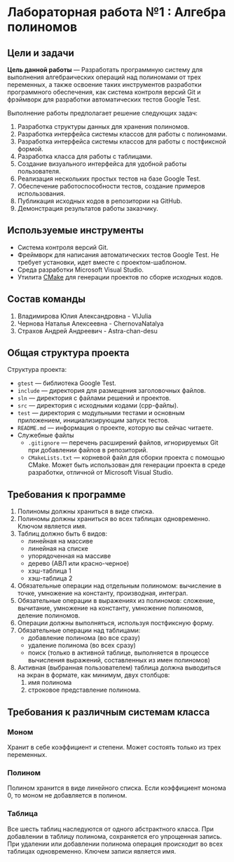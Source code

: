 # Лабораторная работа №1 : Алгебра полиномов

## Цели и задачи

__Цель данной работы__  — Разработать программную систему для выполнения алгебраических операций над полиномами от трех переменных, а также освоение таких инструментов разработки программного обеспечения, как система контроля версий Git и фрэймворк для
разработки автоматических тестов Google Test.

Выполнение работы предполагает решение следующих задач:

  1. Разработка структуры данных для хранения полиномов.
  2. Разработка интерфейса системы классов для работы с полиномами.
  3. Разработка интерфейса системы классов для работы с постфиксной формой.
  4. Разработка класса для работы с таблицами.
  5. Создание визуального интерфейса для удобной работы пользователя.
  6. Реализация нескольких простых тестов на базе Google Test.
  7. Обеспечение работоспособности тестов, создание примеров использования.
  8. Публикация исходных кодов в репозитории на GitHub.
  9. Демонстрация результатов работы заказчику.

## Используемые инструменты

  - Система контроля версий Git.
  - Фреймворк для написания автоматических тестов Google Test. Не
    требует установки, идет вместе с проектом-шаблоном.
  - Среда разработки Microsoft Visual Studio.
  - Утилита [CMake](http://www.cmake.org) для генерации проектов по
    сборке исходных кодов. 
	
## Состав команды

  1. Владимирова Юлия Александровна - VlJulia
  2. Чернова Наталья Алексеевна - ChernovaNatalya
  3. Страхов Андрей Андреевич - Astra-chan-desu

## Общая структура проекта

Структура проекта:

  - `gtest` — библиотека Google Test.
  - `include` — директория для размещения заголовочных файлов.
  - `sln` — директория с файлами решений и проектов.
  - `src` — директория с исходными кодами (cpp-файлы).
  - `test` — директория с модульными тестами и основным приложением,
    инициализирующим запуск тестов.
  - `README.md` — информация о проекте, которую вы сейчас читаете.
  - Служебные файлы
    - `.gitignore` — перечень расширений файлов, игнорируемых Git при добавлении
      файлов в репозиторий.
    - `CMakeLists.txt` — корневой файл для сборки проекта с помощью CMake. Может
      быть использован для генерации проекта в среде разработки, отличной от
      Microsoft Visual Studio.

## Требования к программе 

1. Полиномы должны храниться в виде списка.
2. Полиномы должны храниться во всех таблицах одновременно. Ключом является имя.
3. Таблиц должно быть 6 видов: 
	- линейная на массиве
	- линейная на списке
	- упорядоченная на массиве
	- дерево (АВЛ или красно-черное)
	- хэш-таблица 1
	- хэш-таблица 2
4. Обязательные операции над отдельным полиномом: вычисление в точке, умножение на константу, производная, интеграл.
5. Обязательные операции в выражениях из полиномов: сложение, вычитание, умножение на константу, умножение полиномов, деление полиномов.
6. Операции должны выполняться, используя постфиксную форму.
7. Обязательные операции над таблицами: 
	- добавление полинома (во все сразу)
	- удаление полинома (во всех сразу)
	- поиск (только в активной таблице, выполняется в процессе вычисления выражений, составленных из имен полиномов)
8. Активная (выбранная пользователем) таблица должна выводиться на экран в формате, как минимум, двух столбцов:
	1) имя полинома
	2) строковое представление полинома.

## Требования к различным системам класса

### Моном

Хранит в себе коэффициент и степени. Может состоять только из трех переменных.

### Полином

Полином хранится в виде линейного списка. Если коэффициент монома 0, то моном не добавляется в полином.

### Таблица
Все шесть таблиц наследуются от одного абстрактного класса.
При добавлении в таблицу полинома, сохраняется его упрощенная запись. При удалении или добавлении полинома операция происходит во всех таблицах одновременно. Ключем записи является имя. 
